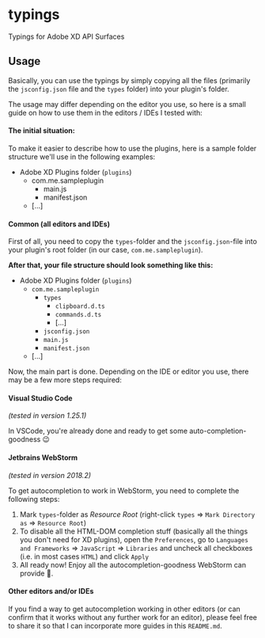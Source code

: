 # typings
Typings for Adobe XD API Surfaces

## Usage

Basically, you can use the typings by simply copying all the files (primarily the ```jsconfig.json``` file and the ```types``` folder) into your plugin's folder.

The usage may differ depending on the editor you use, so here is a small guide on how to use them in the editors / IDEs I tested with:
#### The initial situation:

To make it easier to describe how to use the plugins, here is a sample folder structure we'll use in the following examples:

- Adobe XD Plugins folder (```plugins```)
  - com.me.sampleplugin
    - main.js
    - manifest.json
  - \[…]

#### Common (all editors and IDEs)

First of all, you need to copy the ```types```-folder and the ```jsconfig.json```-file into your plugin's root folder (in our case, ```com.me.sampleplugin```).

**After that, your file structure should look something like this:**

 - Adobe XD Plugins folder (```plugins```)
   - ```com.me.sampleplugin```
     - ```types```
       - ```clipboard.d.ts```
       - ```commands.d.ts```
       - \[…]
     - ```jsconfig.json```
     - ```main.js```
     - ```manifest.json```
   - \[…]

Now, the main part is done. Depending on the IDE or editor you use, there may be a few more steps required:

#### Visual Studio Code

*(tested in version 1.25.1)*

In VSCode, you're already done and ready to get some auto-completion-goodness :wink:

#### Jetbrains WebStorm

*(tested in version 2018.2)*

To get autocompletion to work in WebStorm, you need to complete the following steps:

1. Mark ```types```-folder as *Resource Root* (right-click ```types``` => ```Mark Directory as``` => ```Resource Root```)
2. To disable all the HTML-DOM completion stuff (basically all the things you don't need for XD plugins), open the ```Preferences```, go to ```Languages and Frameworks``` => ```JavaScript``` => ```Libraries``` and uncheck all checkboxes (i.e. in most cases ```HTML```) and click ```Apply```
3. All ready now! Enjoy all the autocompletion-goodness WebStorm can provide :tada:.

#### Other editors and/or IDEs

If you find a way to get autocompletion working in other editors (or can confirm that it works without any further work for an editor), please feel free to share it so that I can incorporate more guides in this ```README.md```.
